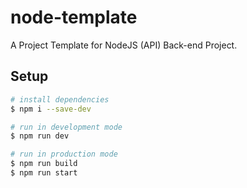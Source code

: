 # node-template
A Project Template for NodeJS (API) Back-end Project.

## Setup
```bash
# install dependencies
$ npm i --save-dev

# run in development mode
$ npm run dev

# run in production mode
$ npm run build
$ npm run start
```